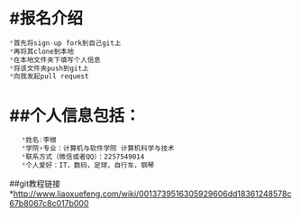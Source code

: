 ﻿#报名介绍
============
```js
*首先将sign-up fork到自己git上
*再将其clone到本地
*在本地文件夹下填写个人信息
*将该文件夹push到git上
*向我发起pull request
```
##个人信息包括：
=========
```js
   *姓名:李根	
   *学院+专业：计算机与软件学院 计算机科学与技术
   *联系方式（微信或者QQ）：2257549014
   *个人爱好：IT，数码，足球，自行车，钢琴
```
##git教程链接
*http://www.liaoxuefeng.com/wiki/0013739516305929606dd18361248578c67b8067c8c017b000
